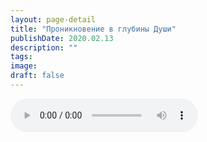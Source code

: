 ```yaml
---
layout: page-detail
title: "Проникновение в глубины Души"
publishDate: 2020.02.13
description: ""
tags:
image:
draft: false
---
```


<audio title="2020.02.13 - Проникновение в глубины Души.mp3" src="/upload/iblock/ce7/ce766053368b8c19313718bcd39b9152.mp3" controls=""></audio>

  
